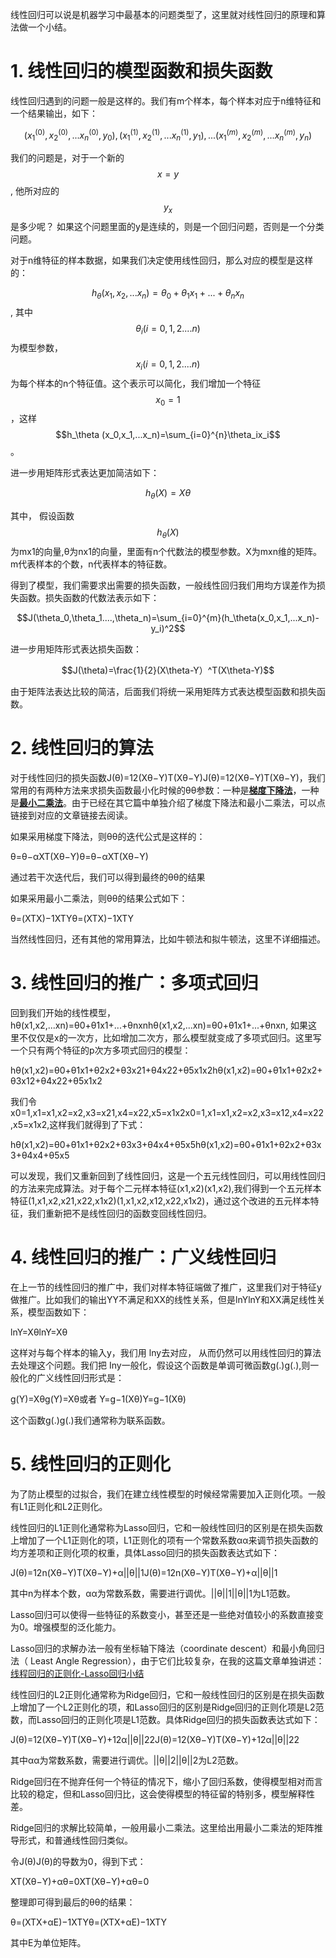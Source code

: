 线性回归可以说是机器学习中最基本的问题类型了，这里就对线性回归的原理和算法做一个小结。

# 1. 线性回归的模型函数和损失函数

线性回归遇到的问题一般是这样的。我们有m个样本，每个样本对应于n维特征和一个结果输出，如下：

$$(x^{(0)}_1,x^{(0)}_2,...x^{(0)}_n,y_0),(x^{(1)}_1,x^{(1)}_2,...x^{(1)}_n,y_1),...(x^{(m)}_1,x^{(m)}_2,...x^{(m)}_n,y_n)$$

我们的问题是，对于一个新的$$x = y$$, 他所对应的$$y_x$$是多少呢？ 如果这个问题里面的y是连续的，则是一个回归问题，否则是一个分类问题。

对于n维特征的样本数据，如果我们决定使用线性回归，那么对应的模型是这样的：

$$h_\theta (x_1,x_2,...x_n)=\theta_0+\theta_1x_1+...+\theta_nx_n$$, 其中$$\theta_i(i=0,1,2....n)$$为模型参数，$$x_i(i=0,1,2....n)$$为每个样本的n个特征值。这个表示可以简化，我们增加一个特征$$x_0=1$$，这样$$h_\theta (x_0,x_1,...x_n)=\sum_{i=0}^{n}\theta_ix_i$$。

进一步用矩阵形式表达更加简洁如下：

$$h_\theta(X)=X\theta$$

其中， 假设函数$$h_\theta(X)$$为mx1的向量,θ为nx1的向量，里面有n个代数法的模型参数。X为mxn维的矩阵。m代表样本的个数，n代表样本的特征数。

得到了模型，我们需要求出需要的损失函数，一般线性回归我们用均方误差作为损失函数。损失函数的代数法表示如下：

$$J(\theta_0,\theta_1....,\theta_n)=\sum_{i=0}^{m}(h_\theta(x_0,x_1,...x_n)-y_i)^2$$

进一步用矩阵形式表达损失函数：

$$J(\theta)=\frac{1}{2}(X\theta-Y）^T(X\theta-Y)$$

由于矩阵法表达比较的简洁，后面我们将统一采用矩阵方式表达模型函数和损失函数。

# 2. 线性回归的算法

对于线性回归的损失函数J\(θ\)=12\(Xθ−Y\)T\(Xθ−Y\)J\(θ\)=12\(Xθ−Y\)T\(Xθ−Y\)，我们常用的有两种方法来求损失函数最小化时候的θθ参数：一种是[**梯度下降法**](http://www.cnblogs.com/pinard/p/5970503.html)，一种是[**最小二乘法**](http://www.cnblogs.com/pinard/p/5976811.html)。由于已经在其它篇中单独介绍了梯度下降法和最小二乘法，可以点链接到对应的文章链接去阅读。

如果采用梯度下降法，则θθ的迭代公式是这样的：

θ=θ−αXT\(Xθ−Y\)θ=θ−αXT\(Xθ−Y\)

通过若干次迭代后，我们可以得到最终的θθ的结果

如果采用最小二乘法，则θθ的结果公式如下：

θ=\(XTX\)−1XTYθ=\(XTX\)−1XTY

当然线性回归，还有其他的常用算法，比如牛顿法和拟牛顿法，这里不详细描述。

# 3. 线性回归的推广：多项式回归

回到我们开始的线性模型，hθ\(x1,x2,...xn\)=θ0+θ1x1+...+θnxnhθ\(x1,x2,...xn\)=θ0+θ1x1+...+θnxn, 如果这里不仅仅是x的一次方，比如增加二次方，那么模型就变成了多项式回归。这里写一个只有两个特征的p次方多项式回归的模型：

hθ\(x1,x2\)=θ0+θ1x1+θ2x2+θ3x21+θ4x22+θ5x1x2hθ\(x1,x2\)=θ0+θ1x1+θ2x2+θ3x12+θ4x22+θ5x1x2

我们令x0=1,x1=x1,x2=x2,x3=x21,x4=x22,x5=x1x2x0=1,x1=x1,x2=x2,x3=x12,x4=x22,x5=x1x2,这样我们就得到了下式：

hθ\(x1,x2\)=θ0+θ1x1+θ2x2+θ3x3+θ4x4+θ5x5hθ\(x1,x2\)=θ0+θ1x1+θ2x2+θ3x3+θ4x4+θ5x5

可以发现，我们又重新回到了线性回归，这是一个五元线性回归，可以用线性回归的方法来完成算法。对于每个二元样本特征\(x1,x2\)\(x1,x2\),我们得到一个五元样本特征\(1,x1,x2,x21,x22,x1x2\)\(1,x1,x2,x12,x22,x1x2\)，通过这个改进的五元样本特征，我们重新把不是线性回归的函数变回线性回归。

# 4. 线性回归的推广：广义线性回归

在上一节的线性回归的推广中，我们对样本特征端做了推广，这里我们对于特征y做推广。比如我们的输出YY不满足和XX的线性关系，但是lnYlnY和XX满足线性关系，模型函数如下：

lnY=XθlnY=Xθ

这样对与每个样本的输入y，我们用 lny去对应， 从而仍然可以用线性回归的算法去处理这个问题。我们把 Iny一般化，假设这个函数是单调可微函数g\(.\)g\(.\),则一般化的广义线性回归形式是：

g\(Y\)=Xθg\(Y\)=Xθ或者 Y=g−1\(Xθ\)Y=g−1\(Xθ\)

这个函数g\(.\)g\(.\)我们通常称为联系函数。

# 5. 线性回归的正则化

为了防止模型的过拟合，我们在建立线性模型的时候经常需要加入正则化项。一般有L1正则化和L2正则化。

线性回归的L1正则化通常称为Lasso回归，它和一般线性回归的区别是在损失函数上增加了一个L1正则化的项，L1正则化的项有一个常数系数αα来调节损失函数的均方差项和正则化项的权重，具体Lasso回归的损失函数表达式如下：

J\(θ\)=12n\(Xθ−Y\)T\(Xθ−Y\)+α\|\|θ\|\|1J\(θ\)=12n\(Xθ−Y\)T\(Xθ−Y\)+α\|\|θ\|\|1

其中n为样本个数，αα为常数系数，需要进行调优。\|\|θ\|\|1\|\|θ\|\|1为L1范数。

Lasso回归可以使得一些特征的系数变小，甚至还是一些绝对值较小的系数直接变为0。增强模型的泛化能力。

Lasso回归的求解办法一般有坐标轴下降法（coordinate descent）和最小角回归法（ Least Angle Regression），由于它们比较复杂，在我的这篇文章单独讲述： [线程回归的正则化-Lasso回归小结](http://www.cnblogs.com/pinard/p/6018889.html)

线性回归的L2正则化通常称为Ridge回归，它和一般线性回归的区别是在损失函数上增加了一个L2正则化的项，和Lasso回归的区别是Ridge回归的正则化项是L2范数，而Lasso回归的正则化项是L1范数。具体Ridge回归的损失函数表达式如下：

J\(θ\)=12\(Xθ−Y\)T\(Xθ−Y\)+12α\|\|θ\|\|22J\(θ\)=12\(Xθ−Y\)T\(Xθ−Y\)+12α\|\|θ\|\|22

其中αα为常数系数，需要进行调优。\|\|θ\|\|2\|\|θ\|\|2为L2范数。

Ridge回归在不抛弃任何一个特征的情况下，缩小了回归系数，使得模型相对而言比较的稳定，但和Lasso回归比，这会使得模型的特征留的特别多，模型解释性差。

Ridge回归的求解比较简单，一般用最小二乘法。这里给出用最小二乘法的矩阵推导形式，和普通线性回归类似。

令J\(θ\)J\(θ\)的导数为0，得到下式：

XT\(Xθ−Y\)+αθ=0XT\(Xθ−Y\)+αθ=0

整理即可得到最后的θθ的结果：

θ=\(XTX+αE\)−1XTYθ=\(XTX+αE\)−1XTY

其中E为单位矩阵。

